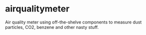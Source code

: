 # airqualitymeter
Air quality meter using off-the-shelve components to measure dust particles, CO2, benzene and other nasty stuff.
